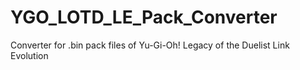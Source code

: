 # YGO_LOTD_LE_Pack_Converter
 Converter for .bin pack files of Yu-Gi-Oh! Legacy of the Duelist Link Evolution 
